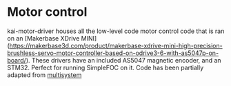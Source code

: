 # Motor control
kai-motor-driver houses all the low-level code motor control code that is ran on an [Makerbase XDrive MINI] (https://makerbase3d.com/product/makerbase-xdrive-mini-high-precision-brushless-servo-motor-controller-based-on-odrive3-6-with-as5047p-on-board/).
These drivers have an included AS5047 magnetic encoder, and an STM32. Perfect for running SimpleFOC on it.
Code has been partially adapted from [multisystem](https://community.simplefoc.com/u/multisystem/summary)
